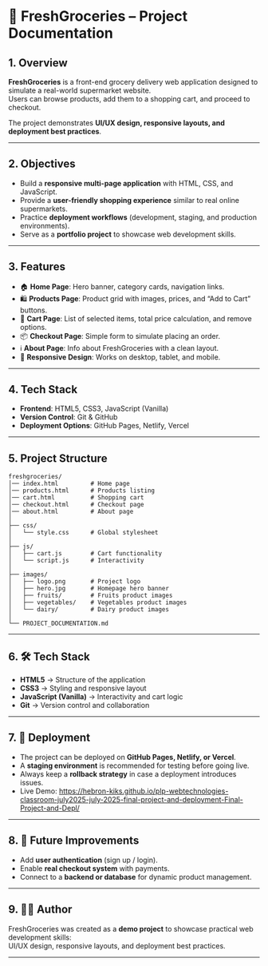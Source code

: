# 📘 FreshGroceries – Project Documentation

## 1. Overview
**FreshGroceries** is a front-end grocery delivery web application designed to simulate a real-world supermarket website.  
Users can browse products, add them to a shopping cart, and proceed to checkout.  

The project demonstrates **UI/UX design, responsive layouts, and deployment best practices**.

---

## 2. Objectives
- Build a **responsive multi-page application** with HTML, CSS, and JavaScript.  
- Provide a **user-friendly shopping experience** similar to real online supermarkets.  
- Practice **deployment workflows** (development, staging, and production environments).  
- Serve as a **portfolio project** to showcase web development skills.  

---

## 3. Features
- 🏠 **Home Page**: Hero banner, category cards, navigation links.  
- 🛍 **Products Page**: Product grid with images, prices, and “Add to Cart” buttons.  
- 🛒 **Cart Page**: List of selected items, total price calculation, and remove options.  
- 📦 **Checkout Page**: Simple form to simulate placing an order.  
- ℹ️ **About Page**: Info about FreshGroceries with a clean layout.  
- 📱 **Responsive Design**: Works on desktop, tablet, and mobile.  

---

## 4. Tech Stack
- **Frontend**: HTML5, CSS3, JavaScript (Vanilla)  
- **Version Control**: Git & GitHub  
- **Deployment Options**: GitHub Pages, Netlify, Vercel  

---

## 5. Project Structure
```
freshgroceries/
│── index.html         # Home page
│── products.html      # Products listing
│── cart.html          # Shopping cart
│── checkout.html      # Checkout page
│── about.html         # About page
│
├── css/
│   └── style.css      # Global stylesheet
│
├── js/
│   ├── cart.js        # Cart functionality
│   └── script.js      # Interactivity
│
├── images/
│   ├── logo.png       # Project logo
│   ├── hero.jpg       # Homepage hero banner
│   ├── fruits/        # Fruits product images
│   ├── vegetables/    # Vegetables product images
│   └── dairy/         # Dairy product images
│
└── PROJECT_DOCUMENTATION.md
```

---

## 6. 🛠 Tech Stack
- **HTML5** → Structure of the application  
- **CSS3** → Styling and responsive layout  
- **JavaScript (Vanilla)** → Interactivity and cart logic  
- **Git** → Version control and collaboration  

---

## 7. 🚀 Deployment
- The project can be deployed on **GitHub Pages, Netlify, or Vercel**.  
- A **staging environment** is recommended for testing before going live.  
- Always keep a **rollback strategy** in case a deployment introduces issues.  
- Live Demo: https://hebron-kiks.github.io/plp-webtechnologies-classroom-july2025-july-2025-final-project-and-deployment-Final-Project-and-Depl/

---

## 8. 📌 Future Improvements
- Add **user authentication** (sign up / login).  
- Enable **real checkout system** with payments.  
- Connect to a **backend or database** for dynamic product management.  

---

## 9. 👨‍💻 Author
FreshGroceries was created as a **demo project** to showcase practical web development skills:  
UI/UX design, responsive layouts, and deployment best practices.  

---
